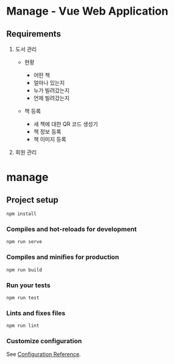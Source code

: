 # Manage - Vue Web Application
## Requirements
1. 도서 관리
    - 현황
        - 어떤 책
        - 얼마나 있는지
        - 누가 빌려갔는지
        - 언제 빌려갔는지

    - 책 등록
        - 새 책에 대한 QR 코드 생성기
        - 책 정보 등록
        - 책 이미지 등록

2. 회원 관리


# manage

## Project setup
```
npm install
```

### Compiles and hot-reloads for development
```
npm run serve
```

### Compiles and minifies for production
```
npm run build
```

### Run your tests
```
npm run test
```

### Lints and fixes files
```
npm run lint
```

### Customize configuration
See [Configuration Reference](https://cli.vuejs.org/config/).
